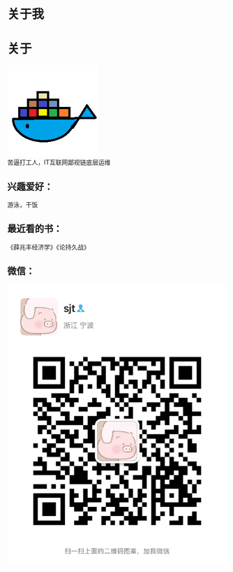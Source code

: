 # 关于我

# 关于
![logo](/avatar1.png)  
苦逼打工人，IT互联网鄙视链底层运维
## 兴趣爱好：
游泳，干饭  
  
## 最近看的书：
《薛兆丰经济学》《论持久战》

## 微信：
![wechat](/images/wechat.jpg)
